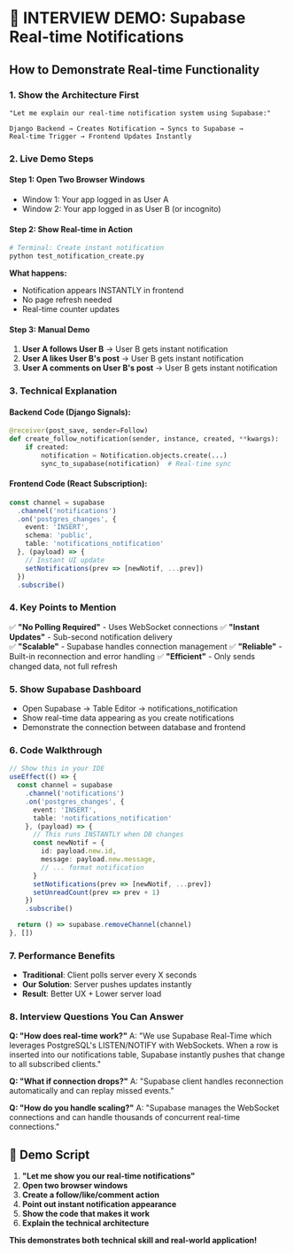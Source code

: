 # 🎯 INTERVIEW DEMO: Supabase Real-time Notifications

## How to Demonstrate Real-time Functionality

### 1. **Show the Architecture First**
```
"Let me explain our real-time notification system using Supabase:"

Django Backend → Creates Notification → Syncs to Supabase → 
Real-time Trigger → Frontend Updates Instantly
```

### 2. **Live Demo Steps**

#### Step 1: Open Two Browser Windows
- Window 1: Your app logged in as User A
- Window 2: Your app logged in as User B (or incognito)

#### Step 2: Show Real-time in Action
```bash
# Terminal: Create instant notification
python test_notification_create.py
```

**What happens:**
- Notification appears INSTANTLY in frontend
- No page refresh needed
- Real-time counter updates

#### Step 3: Manual Demo
1. **User A follows User B** → User B gets instant notification
2. **User A likes User B's post** → User B gets instant notification  
3. **User A comments on User B's post** → User B gets instant notification

### 3. **Technical Explanation**

#### Backend Code (Django Signals):
```python
@receiver(post_save, sender=Follow)
def create_follow_notification(sender, instance, created, **kwargs):
    if created:
        notification = Notification.objects.create(...)
        sync_to_supabase(notification)  # Real-time sync
```

#### Frontend Code (React Subscription):
```typescript
const channel = supabase
  .channel('notifications')
  .on('postgres_changes', {
    event: 'INSERT',
    schema: 'public', 
    table: 'notifications_notification'
  }, (payload) => {
    // Instant UI update
    setNotifications(prev => [newNotif, ...prev])
  })
  .subscribe()
```

### 4. **Key Points to Mention**

✅ **"No Polling Required"** - Uses WebSocket connections
✅ **"Instant Updates"** - Sub-second notification delivery  
✅ **"Scalable"** - Supabase handles connection management
✅ **"Reliable"** - Built-in reconnection and error handling
✅ **"Efficient"** - Only sends changed data, not full refresh

### 5. **Show Supabase Dashboard**
- Open Supabase → Table Editor → notifications_notification
- Show real-time data appearing as you create notifications
- Demonstrate the connection between database and frontend

### 6. **Code Walkthrough**
```typescript
// Show this in your IDE
useEffect(() => {
  const channel = supabase
    .channel('notifications')
    .on('postgres_changes', {
      event: 'INSERT',
      table: 'notifications_notification'
    }, (payload) => {
      // This runs INSTANTLY when DB changes
      const newNotif = {
        id: payload.new.id,
        message: payload.new.message,
        // ... format notification
      }
      setNotifications(prev => [newNotif, ...prev])
      setUnreadCount(prev => prev + 1)
    })
    .subscribe()

  return () => supabase.removeChannel(channel)
}, [])
```

### 7. **Performance Benefits**
- **Traditional**: Client polls server every X seconds
- **Our Solution**: Server pushes updates instantly
- **Result**: Better UX + Lower server load

### 8. **Interview Questions You Can Answer**

**Q: "How does real-time work?"**
A: "We use Supabase Real-Time which leverages PostgreSQL's LISTEN/NOTIFY with WebSockets. When a row is inserted into our notifications table, Supabase instantly pushes that change to all subscribed clients."

**Q: "What if connection drops?"**
A: "Supabase client handles reconnection automatically and can replay missed events."

**Q: "How do you handle scaling?"**
A: "Supabase manages the WebSocket connections and can handle thousands of concurrent real-time connections."

## 🚀 Demo Script

1. **"Let me show you our real-time notifications"**
2. **Open two browser windows**
3. **Create a follow/like/comment action**
4. **Point out instant notification appearance**
5. **Show the code that makes it work**
6. **Explain the technical architecture**

**This demonstrates both technical skill and real-world application!**